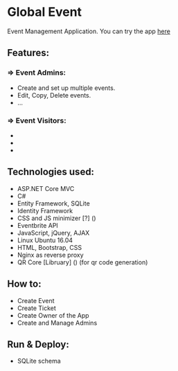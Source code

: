 # Global Event 
Event Management Application. You can try the app [here](http://ge.jackrus.us)

## Features:

### => Event Admins:
*   Create and set up multiple events.
*   Edit, Copy, Delete events.
*   ...

### => Event Visitors:
*   
*   
*   

## Technologies used:

*   ASP.NET Core MVC
*   C#
*   Entity Framework, SQLite
*	Identity Framework
*   CSS and JS minimizer [?] () 
*   Eventbrite API
*   JavaScript, jQuery, AJAX
*   Linux Ubuntu 16.04
*   HTML, Bootstrap, CSS
*   Nginx as reverse proxy
*   QR Core [Libruary] () (for qr code generation) 

## How to:

*   Create Event
*   Create Ticket
*   Create Owner of the App
*   Create and Manage Admins

## Run & Deploy:
*   SQLite schema

